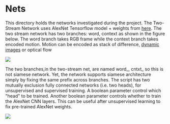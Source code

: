 # Nets

This directory holds the networks investigated during the project. The Two-Stream Network uses AlexNet Tensorflow model + weights from [here](https://www.cs.toronto.edu/~guerzhoy/tf_alexnet/). The two stream network has two branches: word, context as shown in the figure below. The word branch takes RGB frame while the context branch takes encoded motion. Motion can be encoded as  stack of difference, [dynamic images](https://github.com/ahmdtaha/py_dynamic_imgs/) or optical flow

![](https://github.com/ahmdtaha/828j/blob/master/docs/imgs/two\_stream\_net.jpg)
 
The two branches,in the two-stream net, are named word\_, cntxt\_ so this is not siamese network. Yet, the network supports siamese architecture simply by fixing the same prefix across branches. The script has two mutually exclusion fully connected networks (i.e. two heads), for unsupervised and supervised training. A  boolean parameter control which "head" to be trained. Another boolean parameter controls whether to train the AlexNet CNN layers. This can be useful after unsupervised learning to fix pre-trained AlexNet weights.
   
![](https://github.com/ahmdtaha/828j/blob/master/docs/imgs/two\_heads.jpg)